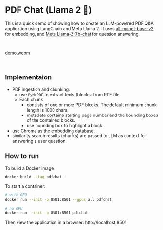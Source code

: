 # PDF Chat (Llama 2 🤗)

This is a quick demo of showing how to create an LLM-powered PDF Q&A application using LangChain and Meta Llama 2.
It uses [all-mpnet-base-v2](https://huggingface.co/sentence-transformers/all-mpnet-base-v2) for embedding, and [Meta Llama-2-7b-chat](https://huggingface.co/meta-llama/Llama-2-7b-chat-hf) for question answering.

&nbsp;

[demo.webm](https://github.com/liminma/pdfChat-Llama2/assets/47096483/3222a924-be6a-4b9b-b7f9-328a78853b63)

&nbsp;

## Implementaion
- PDF ingestion and chunking.
  - use `PyMuPDF` to extract texts (blocks) from PDF file.
  - Each chunk
    - consists of one or more PDF blocks. The default minimum chunk length is 1000 chars.
    - metadata contains starting page number and the bounding boxes of the contained blocks.
    - use bounding box to highlight a block.
- use Chroma as the embedding database.
- similarity search results (chunks) are passed to LLM as context for answering a user question.

## How to run
To build a Docker image:
```bash
docker build --tag pdfchat .
```

To start a container:
```bash
# with GPU
docker run --init -p 8501:8501 --gpus all pdfchat

# no GPU
docker run --init -p 8501:8501 pdfchat
```
Then view the application in a browser: http://localhost:8501
